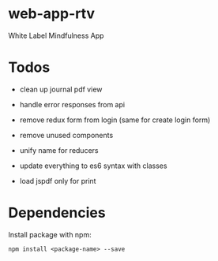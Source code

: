 # web-app-rtv
White Label Mindfulness App

# Todos

* clean up journal pdf view
* handle error responses from api

* remove redux form from login (same for create login form)
* remove unused components
* unify name for reducers
* update everything to es6 syntax with classes
* load jspdf only for print


# Dependencies

Install package with npm:

```
npm install <package-name> --save
```